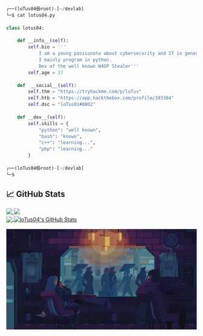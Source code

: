 ```python
┌──(loTus04㉿root)-[~/devlab]
└─$ cat lotus04.py

class lotus04:

    def __info__(self):
        self.bio = '''
            I am a young passionate about cybersecurity and IT in general.
            I mainly program in python.
            Dev of the well known W4SP Stealer'''
        self.age = 17

    def  __social__(self):
        self.thm = "https://tryhackme.com/p/loTus"
        self.htb = "https://app.hackthebox.com/profile/393384"
        self.dsc = "loTus01#0002"
    
    def __dev__(self):
        self.skills = {
            "python": "well known",
            "bash": "known",
            "c++": "learning...",
            "php": "learning..."
        }
        
┌──(loTus04㉿root)-[~/devlab]
└─$
```







## &#x1f4c8; GitHub Stats

<a href="https://github.com/xiaotox-devfr?tab=followers">
  <img src="https://img.shields.io/github/followers/loTus04">
</a>

<a href="https://github.com/loTus04">
   <img src="https://komarev.com/ghpvc/?username=loTus04">
</a>
</br>

<a href="https://github.com/loTus04">
  <img align="center" src="https://github-readme-stats.vercel.app/api/top-langs/?username=loTus04&title_color=ff3855&text_color=30d5c8&icon_color=ffff00&bg_color=291b29" />
</a>

<a href="https://github.com/loTus04">
  <img align="center" src="https://github-readme-stats.vercel.app/api?username=loTus04&show_icons=true&line_height=27&count_private=true&title_color=ff3855&text_color=30d5c8&icon_color=ffff00&bg_color=291b29" alt="loTus04's GitHub Stats" />
</a>
</br>
</br>
<img src="https://github.com/HawksDev/HawksDev/blob/main/SociableCleanErmine-max-1mb.gif" width="700">
